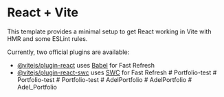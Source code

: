 # React + Vite

This template provides a minimal setup to get React working in Vite with HMR and some ESLint rules.

Currently, two official plugins are available:

- [@vitejs/plugin-react](https://github.com/vitejs/vite-plugin-react/blob/main/packages/plugin-react/README.md) uses [Babel](https://babeljs.io/) for Fast Refresh
- [@vitejs/plugin-react-swc](https://github.com/vitejs/vite-plugin-react-swc) uses [SWC](https://swc.rs/) for Fast Refresh
#   P o r t f o l i o - t e s t  
 #   P o r t f o l i o - t e s t  
 #   P o r t f o l i o - t e s t  
 #   A d e l P o r t f o l i o  
 #   A d e l P o r t f o l i o  
 #   A d e l _ P o r t f o l i o  
 